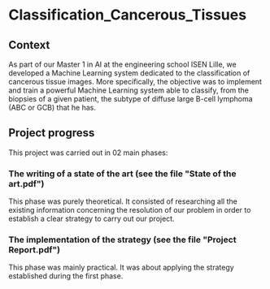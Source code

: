 # Classification_Cancerous_Tissues

## Context

As part of our Master 1 in AI at the engineering school ISEN Lille, we developed a Machine Learning system dedicated to the classification of cancerous tissue images. More specifically, the objective was to implement and train a powerful Machine Learning system able to classify, from the biopsies of a given patient, the subtype of diffuse large B-cell lymphoma (ABC or GCB) that he has.

## Project progress

This project was carried out in 02 main phases:

### The writing of a state of the art (see the file "State of the art.pdf")

This phase was purely theoretical. It consisted of researching all the existing information concerning the resolution of our problem in order to establish a clear strategy to carry out our project.

### The implementation of the strategy (see the file "Project Report.pdf")

This phase was mainly practical. It was about applying the strategy established during the first phase.


